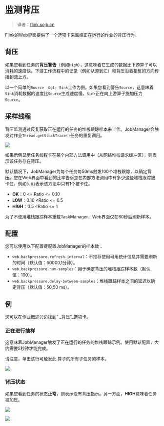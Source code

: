 

# 监测背压

> 译者：[flink.sojb.cn](https://flink.sojb.cn/)


Flink的Web界面提供了一个选项卡来监控正在运行的作业的背压行为。

## 背压

如果您看到任务的**背压警告**（例如`High`），这意味着它生成的数据比下游算子可以消耗的速度快。下游工作流程中的记录（例如从源到汇）和背压沿着相反的方向传播到流上方。

以一个简单的`Source -&gt; Sink`工作为例。如果您看到警告`Source`，这意味着`Sink`消耗数据的速度比`Source`生成速度慢。`Sink`正在向上游算子施加压力`Source`。

## 采样线程

背压监测通过反复获取正在运行的任务的堆栈跟踪样本来工作。JobManager会触发对作业`Thread.getStackTrace()`任务的重复调用。

![](https://flink.sojb.cn/fig/back_pressure_sampling.png)

如果示例显示任务线程卡在某个内部方法调用中（从网络堆栈请求缓冲区），则表示该任务存在背压。

默认情况下，JobManager为每个任务每50ms触发100个堆栈跟踪，以确定背压。您在Web界面中看到的比率告诉您在内部方法调用中有多少这些堆栈跟踪被卡住，例如`0.01`表示该方法中只有1个被卡住。

*   **OK**：0 &lt;= Ratio &lt;= 0.10
*   **LOW**：0.10 &lt;Ratio &lt;= 0.5
*   **HIGH**：0.5 &lt;Ratio &lt;= 1

为了不使用堆栈跟踪样本重载TaskManager，Web界面仅在60秒后刷新样本。

## 配置

您可以使用以下配置键配置JobManager的样本数：

*   `web.backpressure.refresh-interval`：不推荐使用可用统计信息并需要刷新的时间（默认值：60000,1分钟）。
*   `web.backpressure.num-samples`：用于确定背压的堆栈跟踪样本数（默认值：100）。
*   `web.backpressure.delay-between-samples`：堆栈跟踪样本之间的延迟以确定背压（默认值：50,50 ms）。

## 例

您可以在作业概述旁边找到“ _背压”_选项卡。

### 正在进行抽样

这意味着JobManager触发了正在运行的任务的堆栈跟踪示例。使用默认配置，大约需要5秒钟才能完成。

请注意，单击该行可触发此 算子的所有子任务的样本。

![](https://flink.sojb.cn/fig/back_pressure_sampling_in_progress.png)

### 背压状态

如果您看到任务的状态**正常**，则表示没有背压指示。另一方面，**HIGH**意味着任务被加压。

![](https://flink.sojb.cn/fig/back_pressure_sampling_ok.png)

![](https://flink.sojb.cn/fig/back_pressure_sampling_high.png)

